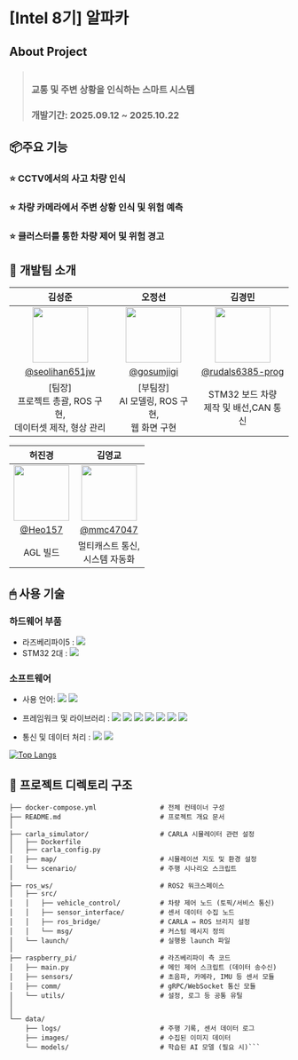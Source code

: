 # [Intel 8기] 알파카

## About Project

> ###  <br /> 교통 및 주변 상황을 인식하는 스마트 시스템
>
> ### 개발기간: 2025.09.12 ~ 2025.10.22

## 📦주요 기능

### ⭐️ CCTV에서의 사고 차량 인식

### ⭐️ 차량 카메라에서 주변 상황 인식 및 위험 예측

### ⭐️ 클러스터를 통한 차량 제어 및 위험 경고

## 🤝 개발팀 소개

|                                      김성준                                        |                                      오정선                                       |                                      김경민                                      |
| :-------------------------------------------------------------------------------: | :-------------------------------------------------------------------------------: | :------------------------------------------------------------------------------: |
| <img  width="100px" src="https://avatars.githubusercontent.com/u/147055391?v=4" /> | <img width="100px" src="https://avatars.githubusercontent.com/u/128763594?s=400&v=4" /> | <img width="100px" src="https://avatars.githubusercontent.com/u/233918499?v=4"/> |
|                    [@seolihan651jw](https://github.com/seolihan651)                     |                      [@gosumjigi](https://github.com/gosumjigi)                       |                      [@rudals6385-prog](https://github.com/rudals6385-prog)                     |
|                          [팀장]<br />프로젝트 총괄, ROS 구현,<br />데이터셋 제작, 형상 관리                          |                          [부팀장]<br />AI 모델링, ROS 구현,<br />웹 화면 구현                          |                                STM32 보드 차량<br />제작 및 배선,CAN 통신                                |


|                                         허진경                                          |                                      김영교                                      |
| :-------------------------------------------------------------------------------------: | :------------------------------------------------------------------------------: |
|   <img width="100px" src="https://avatars.githubusercontent.com/u/228847706?v=4"/>   |   <img width="100px" src="https://avatars.githubusercontent.com/u/221326759?v=4" />   |
|                       [@Heo157](https://github.com/Heo157)                        |           [@mmc47047](https://github.com/mmc47047)           |
|         AGL 빌드          |            멀티캐스트 통신,<br />시스템 자동화            |

## 🖱 사용 기술

### 하드웨어 부품

- 라즈베리파이5 : <img src="https://img.shields.io/badge/Raspberry%20Pi-CC0000?style=flat&logo=Raspberry-Pi&logoColor=white" />
- STM32 2대 : <img src="https://img.shields.io/badge/STM32-03234B?style=flat&logo=STMicroelectronics&logoColor=white" />
  
### 소프트웨어

- 사용 언어:
<img src="https://img.shields.io/badge/C-00599C?style=flat-square&logo=C&logoColor=white" /> <img src="https://img.shields.io/badge/Python-3776AB?style=flat-square&logo=Python&logoColor=white" />

 - 프레임워크 및 라이브러리 :
<img src="https://img.shields.io/badge/ROS%202-F7B93E?style=flat&logo=ROS&logoColor=white" /> <img src="https://img.shields.io/badge/CARLA-3DDC84?style=flat&logo=Autonomous&logoColor=white" /> <img src="https://img.shields.io/badge/OpenCV-5C3EE8?style=flat&logo=OpenCV&logoColor=white" /> <img src="https://img.shields.io/badge/NumPy-013243?style=flat&logo=NumPy&logoColor=white" /> <img src="https://img.shields.io/badge/Pandas-150458?style=flat&logo=pandas&logoColor=white" /> <img src="https://img.shields.io/badge/Flask-000000?style=flat&logo=Flask&logoColor=white" /> <img src="https://img.shields.io/badge/Streamlit-FF4B4B?style=flat&logo=Streamlit&logoColor=white" />

 - 통신 및 데이터 처리 : <img src="https://img.shields.io/badge/Docker-2496ED?style=flat&logo=Docker&logoColor=white" /> <img src="https://img.shields.io/badge/ROS%20Bridge-22314E?style=flat&logo=ROS&logoColor=white" />
   
[![Top Langs](https://github-readme-stats.vercel.app/api/top-langs/?username=gosumjigi)]([https://github.com/anuraghazra/github-readme-stats](https://github.com/kccistc/intel-08/new/main/Team1))

## 📂 프로젝트 디렉토리 구조

```📦 project-root
├── docker-compose.yml                # 전체 컨테이너 구성 
├── README.md                         # 프로젝트 개요 문서
│
├── carla_simulator/                  # CARLA 시뮬레이터 관련 설정
│   ├── Dockerfile
│   ├── carla_config.py
│   ├── map/                          # 시뮬레이션 지도 및 환경 설정
│   └── scenario/                     # 주행 시나리오 스크립트
│
├── ros_ws/                           # ROS2 워크스페이스
│   ├── src/
│   │   ├── vehicle_control/          # 차량 제어 노드 (토픽/서비스 통신)
│   │   ├── sensor_interface/         # 센서 데이터 수집 노드
│   │   ├── ros_bridge/               # CARLA ↔ ROS 브리지 설정
│   │   └── msg/                      # 커스텀 메시지 정의
│   └── launch/                       # 실행용 launch 파일
│
├── raspberry_pi/                     # 라즈베리파이 측 코드
│   ├── main.py                       # 메인 제어 스크립트 (데이터 송수신)
│   ├── sensors/                      # 초음파, 카메라, IMU 등 센서 모듈
│   ├── comm/                         # gRPC/WebSocket 통신 모듈
│   └── utils/                        # 설정, 로그 등 공통 유틸
│
│
└── data/
    ├── logs/                         # 주행 기록, 센서 데이터 로그
    ├── images/                       # 수집된 이미지 데이터
    └── models/                       # 학습된 AI 모델 (필요 시)```
